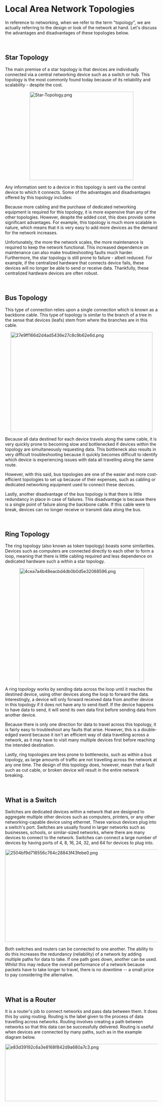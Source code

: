 # Local Area Network Topologies

In reference to networking, when we refer to the term "topology", we are actually referring to the design or look of the network at hand. Let's discuss the advantages and disadvantages of these topologies below.

&nbsp;

## Star Topology

The main premise of a star topology is that devices are individually connected via a central networking device such as a switch or hub. This topology is the most commonly found today because of its reliability and scalability - despite the cost.

<img src="../../_resources/Star-Topology-1.png" alt="Star-Topology.png" width="342" height="291" class="jop-noMdConv" style="display: block; margin: 0 auto;">

Any information sent to a device in this topology is sent via the central device to which it connects. Some of the advantages and disadvantages offered by this topology includes:

Because more cabling and the purchase of dedicated networking equipment is required for this topology, it is more expensive than any of the other topologies. However, despite the added cost, this does provide some significant advantages. For example, this topology is much more scalable in nature, which means that it is very easy to add more devices as the demand for the network increases.

Unfortunately, the more the network scales, the more maintenance is required to keep the network functional. This increased dependence on maintenance can also make troubleshooting faults much harder. Furthermore, the star topology is still prone to failure - albeit reduced. For example, if the centralized hardware that connects device fails, these devices will no longer be able to send or receive data. Thankfully, these centralized hardware devices are often robust.

&nbsp;

## Bus Topology

This type of connection relies upon a single connection which is known as a backbone cable. This type of topology is similar to the branch of a tree in the sense that devices (leafs) stem from where the branches are in this cable.

<img src="../../_resources/27e9ff166d2d4ad5436e27c8c9b62e6d-1.png" alt="27e9ff166d2d4ad5436e27c8c9b62e6d.png" width="468" height="329" style="display: block; margin: 0 auto;">

Because all data destined for each device travels along the same cable, it is very quickly prone to becoming slow and bottlenecked if devices within the topology are simultaneously requesting data. This bottleneck also results in very difficult troubleshooting because it quickly becomes difficult to identify which device is experiencing issues with data all travelling along the same route.

However, with this said, bus topologies are one of the easier and more cost-efficient topologies to set up because of their expenses, such as cabling or dedicated networking equipment used to connect these devices.

Lastly, another disadvantage of the bus topology is that there is little redundancy in place in case of failures. This disadvantage is because there is a single point of failure along the backbone cable. If this cable were to break, devices can no longer receive or transmit data along the bus.

&nbsp;

## Ring Topology

The ring topology (also known as token topology) boasts some similarities. Devices such as computers are connected directly to each other to form a loop, meaning that there is little cabling required and less dependence on dedicated hardware such a within a star topology.

<img src="../../_resources/4cea7a4b48eacbd4db0b0d5e32068596-1.png" alt="4cea7a4b48eacbd4db0b0d5e32068596.png" width="411" height="375" style="display: block; margin: 0 auto;">

A ring topology works by sending data across the loop until it reaches the destined device, using other devices along the loop to forward the data. Interestingly, a device will only forward received data from another device in this topology if it does not have any to send itself. If the device happens to have data to send, it will send its own data first before sending data from another device.

Because there is only one direction for data to travel across this topology, it is fairly easy to troubleshoot any faults that arise. However, this is a double-edged sword because it isn't an efficient way of data travelling across a network, as it may have to visit many multiple devices first before reaching the intended destination.

Lastly, ring topologies are less prone to bottlenecks, such as within a bus topology, as large amounts of traffic are not travelling across the network at any one time. The design of this topology does, however, mean that a fault such as cut cable, or broken device will result in the entire network breaking.

&nbsp;

## What is a Switch

Switches are dedicated devices within a network that are designed to aggregate multiple other devices such as computers, printers, or any other networking-capable device using ethernet. These various devices plug into a switch's port. Switches are usually found in larger networks such as businesses, schools, or similar-sized networks, where there are many devices to connect to the network. Switches can connect a large number of devices by having ports of 4, 8, 16, 24, 32, and 64 for devices to plug into.

<img src="../../_resources/2504bf9d718556c764c28843f43febe0-1.png" alt="2504bf9d718556c764c28843f43febe0.png" width="534" height="304" style="display: block; margin: 0 auto;">

Both switches and routers can be connected to one another. The ability to do this increases the redundancy (reliability) of a network by adding multiple paths for data to take. If one path goes down, another can be used. Whilst this may reduce the overall performance of a network because packets have to take longer to travel, there is no downtime -- a small price to pay considering the alternative.

&nbsp;

## What is a Router

It is a router's job to connect networks and pass data between them. It does this by using routing. Routing is the label given to the process of data travelling across networks. Routing involves creating a path between networks so that this data can be successfully delivered. Routing is useful when devices are connected by many paths, such as in the example diagram below.

<img src="../../_resources/e83d39192c6a3e8168f842d9a680a7c3-1.png" alt="e83d39192c6a3e8168f842d9a680a7c3.png" width="549" height="188" style="display: block; margin: 0 auto;">